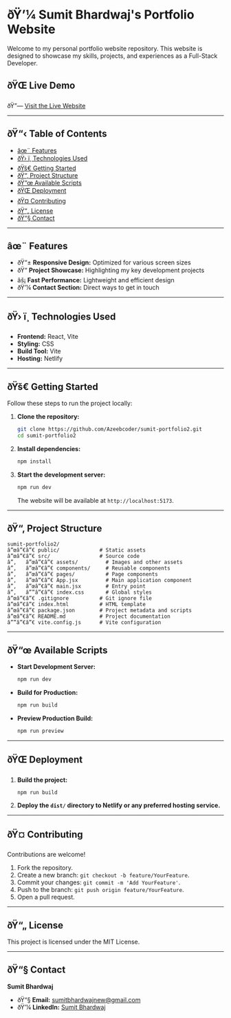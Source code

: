 
# ðŸ’¼ Sumit Bhardwaj's Portfolio Website  

Welcome to my personal portfolio website repository. This website is designed to showcase my skills, projects, and experiences as a Full-Stack Developer.  

## ðŸŒ Live Demo  

ðŸ”— [Visit the Live Website](https://sumovie.netlify.app)  

---

## ðŸ“‹ Table of Contents  

- [âœ¨ Features](#-features)  
- [ðŸ› ï¸ Technologies Used](#ï¸-technologies-used)  
- [ðŸš€ Getting Started](#-getting-started)  
- [ðŸ“‚ Project Structure](#-project-structure)  
- [ðŸ“œ Available Scripts](#-available-scripts)  
- [ðŸŒ Deployment](#-deployment)  
- [ðŸ¤ Contributing](#-contributing)  
- [ðŸ“„ License](#-license)  
- [ðŸ“§ Contact](#-contact)  

---

## âœ¨ Features  

- ðŸ“± **Responsive Design:** Optimized for various screen sizes  
- ðŸ“ **Project Showcase:** Highlighting my key development projects  
- âš¡ **Fast Performance:** Lightweight and efficient design  
- ðŸ’¼ **Contact Section:** Direct ways to get in touch  

---

## ðŸ› ï¸ Technologies Used  

- **Frontend:** React, Vite  
- **Styling:** CSS  
- **Build Tool:** Vite  
- **Hosting:** Netlify  

---

## ðŸš€ Getting Started  

Follow these steps to run the project locally:  

1. **Clone the repository:**  

   ```bash
   git clone https://github.com/Azeebcoder/sumit-portfolio2.git
   cd sumit-portfolio2
   ```  

2. **Install dependencies:**  

   ```bash
   npm install
   ```  

3. **Start the development server:**  

   ```bash
   npm run dev
   ```  

   The website will be available at `http://localhost:5173`.  

---

## ðŸ“‚ Project Structure  

```plaintext
sumit-portfolio2/  
â”œâ”€â”€ public/             # Static assets  
â”œâ”€â”€ src/                # Source code  
â”‚   â”œâ”€â”€ assets/         # Images and other assets  
â”‚   â”œâ”€â”€ components/     # Reusable components  
â”‚   â”œâ”€â”€ pages/          # Page components  
â”‚   â”œâ”€â”€ App.jsx         # Main application component  
â”‚   â”œâ”€â”€ main.jsx        # Entry point  
â”‚   â””â”€â”€ index.css       # Global styles  
â”œâ”€â”€ .gitignore          # Git ignore file  
â”œâ”€â”€ index.html          # HTML template  
â”œâ”€â”€ package.json        # Project metadata and scripts  
â”œâ”€â”€ README.md           # Project documentation  
â””â”€â”€ vite.config.js      # Vite configuration  
```  

---

## ðŸ“œ Available Scripts  

- **Start Development Server:**  

   ```bash
   npm run dev
   ```  

- **Build for Production:**  

   ```bash
   npm run build
   ```  

- **Preview Production Build:**  

   ```bash
   npm run preview
   ```  

---

## ðŸŒ Deployment  

1. **Build the project:**  

   ```bash
   npm run build
   ```  

2. **Deploy the `dist/` directory to Netlify or any preferred hosting service.**  

---

## ðŸ¤ Contributing  

Contributions are welcome!  

1. Fork the repository.  
2. Create a new branch: `git checkout -b feature/YourFeature`.  
3. Commit your changes: `git commit -m 'Add YourFeature'`.  
4. Push to the branch: `git push origin feature/YourFeature`.  
5. Open a pull request.  

---

## ðŸ“„ License  

This project is licensed under the MIT License.  

---

## ðŸ“§ Contact  

**Sumit Bhardwaj**  

- ðŸ“§ **Email:** [sumitbhardwajnew@gmail.com](mailto:sumitbhardwajnew@gmail.com)  
- ðŸ’¼ **LinkedIn:** [Sumit Bhardwaj](https://www.linkedin.com/in/sumit-bhardwaj-new)  
